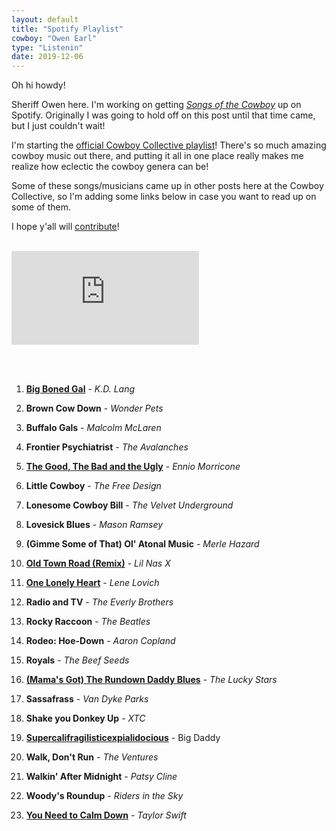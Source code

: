 ```yaml
---
layout: default
title: "Spotify Playlist"
cowboy: "Owen Earl"
type: "Listenin"
date: 2019-12-06
---
```

Oh hi howdy!

Sheriff Owen here. I'm working on getting [*Songs of the Cowboy*](https://cowboycollective.cc/2019/11/29/SongsOfTheCowboyVol01.html) up on Spotify. Originally I was going to hold off on this post until that time came, but I just couldn't wait!

I'm starting the [official Cowboy Collective playlist](https://open.spotify.com/playlist/4qITDxGx9jzu2oBde0vTm8)! There's so much amazing cowboy music out there, and putting it all in one place really makes me realize how eclectic the cowboy genera can be!

Some of these songs/musicians came up in other posts here at the Cowboy Collective, so I'm adding some links below in case you want to read up on some of them.

I hope y'all will [contribute](https://cowboycollective.cc/Submit)!<br><br>

<iframe src="https://open.spotify.com/embed/playlist/4qITDxGx9jzu2oBde0vTm8" id="youtube" frameborder="0" allowtransparency="true" allow="encrypted-media"></iframe>


<br><br>
1. **[Big Boned Gal](https://cowboycollective.cc/cowboy/KD%20Lang)** - *K.D. Lang*

2. **Brown Cow Down** - *Wonder Pets*

3.  **Buffalo Gals** - *Malcolm McLaren*

4. **Frontier Psychiatrist** - *The Avalanches*

5. **[The Good, The Bad and the Ugly](https://cowboycollective.cc/cowboy/Ennio%20Morricone)** - *Ennio Morricone*

6. **Little Cowboy** - *The Free Design*

6. **Lonesome Cowboy Bill** - *The Velvet Underground*

7. **Lovesick Blues** - *Mason Ramsey*

8. **(Gimme Some of That) Ol' Atonal Music** - *Merle Hazard*

9. **[Old Town Road (Remix)](https://cowboycollective.cc/cowboy/Lil%20Nas%20X)** - *Lil Nas X*

10. **[One Lonely Heart](https://cowboycollective.cc/2019/12/10/CowboyManDemo.html)** - *Lene Lovich*

11. **Radio and TV** - *The Everly Brothers*

12. **Rocky Raccoon** - *The Beatles*

13. **Rodeo: Hoe-Down** - *Aaron Copland*

14. **Royals** - *The Beef Seeds*

15. **[(Mama's Got) The Rundown Daddy Blues](https://cowboycollective.cc/cowboy/Lucky%20Stars)** - *The Lucky Stars*

16. **Sassafrass** - *Van Dyke Parks*

17. **Shake you Donkey Up** - *XTC*

19. **[Supercalifragilisticexpialidocious](https://cowboycollective.cc/cowboy/Mary%20Poppins)** - Big Daddy

18. **Walk, Don't Run** - *The Ventures*

19. **Walkin' After Midnight** - *Patsy Cline*

20. **Woody's Roundup** - *Riders in the Sky*

21. **[You Need to Calm Down](https://cowboycollective.cc/2019/12/03/03CowboyhatPack.html)** - *Taylor Swift*
